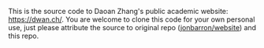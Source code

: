This is the source code to Daoan Zhang's public academic website: https://dwan.ch/. You are welcome to clone this code for your own personal use, just please attribute the source to original repo ([jonbarron/website]([jonbarron/website](https://github.com/jonbarron/website))) and this repo.
